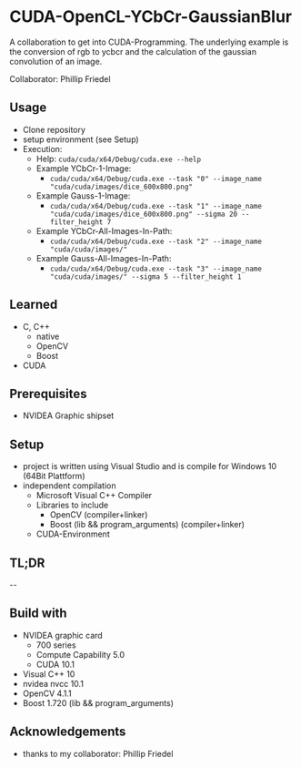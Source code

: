 # CUDA-OpenCL-YCbCr-GaussianBlur
A collaboration to get into CUDA-Programming. The underlying example is the conversion of rgb to ycbcr and the calculation of the gaussian convolution of an image.

Collaborator: Phillip Friedel

## Usage
 - Clone repository
 - setup environment (see Setup)
 - Execution:
     - Help: ```cuda/cuda/x64/Debug/cuda.exe --help```
     - Example YCbCr-1-Image:
         - ```cuda/cuda/x64/Debug/cuda.exe --task "0" --image_name "cuda/cuda/images/dice_600x800.png"```
     - Example Gauss-1-Image:
         - ```cuda/cuda/x64/Debug/cuda.exe --task "1" --image_name "cuda/cuda/images/dice_600x800.png" --sigma 20 --filter_height 7```
     - Example YCbCr-All-Images-In-Path:
         - ```cuda/cuda/x64/Debug/cuda.exe --task "2" --image_name "cuda/cuda/images/"```
     - Example Gauss-All-Images-In-Path:
         - ```cuda/cuda/x64/Debug/cuda.exe --task "3" --image_name "cuda/cuda/images/" --sigma 5 --filter_height 1```

## Learned
 - C, C++
     - native
     - OpenCV
     - Boost
 - CUDA
## Prerequisites
 - NVIDEA Graphic shipset
## Setup
 - project is written using Visual Studio and is compile for Windows 10 (64Bit Plattform)
 - independent compilation 
     - Microsoft Visual C++ Compiler
     - Libraries to include
         - OpenCV (compiler+linker)
         - Boost (lib && program_arguments) (compiler+linker)
     - CUDA-Environment
 
## TL;DR
--
## Build with
- NVIDEA graphic card
    - 700 series
    - Compute Capability 5.0
    - CUDA 10.1
- Visual C++ 10
- nvidea nvcc 10.1
- OpenCV 4.1.1
- Boost 1.720 (lib && program_arguments)
## Acknowledgements
 - thanks to my collaborator: Phillip Friedel

